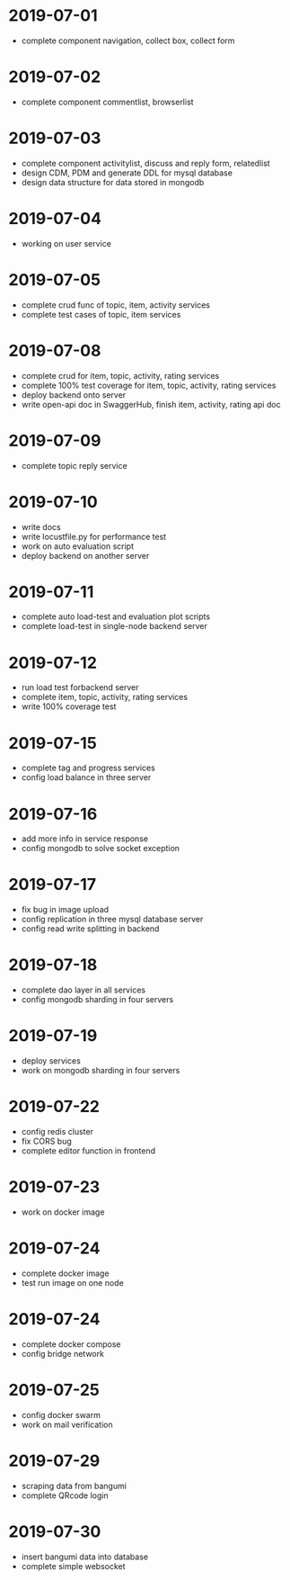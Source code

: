 # 2019-07-01
* complete component navigation, collect box, collect form

# 2019-07-02
* complete component commentlist, browserlist

# 2019-07-03
* complete component activitylist, discuss and reply form, relatedlist
* design CDM, PDM and generate DDL for mysql database
* design data structure for data stored in mongodb

# 2019-07-04
* working on user service

# 2019-07-05
* complete crud func of topic, item, activity services
* complete test cases of topic, item services

# 2019-07-08
* complete crud for item, topic, activity, rating services
* complete 100% test coverage for item, topic, activity, rating services
* deploy backend onto server
* write open-api doc in SwaggerHub, finish item, activity, rating api doc

# 2019-07-09
* complete topic reply service

# 2019-07-10
* write docs
* write locustfile.py for performance test
* work on auto evaluation script
* deploy backend on another server

# 2019-07-11
* complete auto load-test and evaluation plot scripts
* complete load-test in single-node backend server

# 2019-07-12
* run load test forbackend server
* complete item, topic, activity, rating services
* write 100% coverage test

# 2019-07-15
* complete tag and progress services
* config load balance in three server

# 2019-07-16
* add more info in service response
* config mongodb to solve socket exception

# 2019-07-17
* fix bug in image upload
* config replication in three mysql database server
* config read write splitting in backend

# 2019-07-18
* complete dao layer in all services
* config mongodb sharding in four servers 

# 2019-07-19
* deploy services
* work on mongodb sharding in four servers 

# 2019-07-22
* config redis cluster
* fix CORS bug
* complete editor function in frontend

# 2019-07-23
* work on docker image

# 2019-07-24
* complete docker image
* test run image on one node

# 2019-07-24
* complete docker compose
* config bridge network

# 2019-07-25
* config docker swarm
* work on mail verification

# 2019-07-29
* scraping data from bangumi
* complete QRcode login

# 2019-07-30
* insert bangumi data into database
* complete simple websocket

